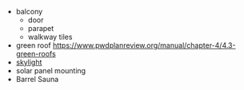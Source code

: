   * balcony
    * door
    * parapet
    * walkway tiles
  * green roof https://www.pwdplanreview.org/manual/chapter-4/4.3-green-roofs
  * [skylight](https://en.wikipedia.org/wiki/Skylight)
  * solar panel mounting
  * Barrel Sauna
